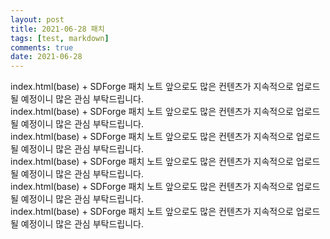 ```yaml
---
layout: post
title: 2021-06-28 패치
tags: [test, markdown]
comments: true
date: 2021-06-28
---
```


index.html(base) + SDForge 패치 노트 앞으로도 많은 컨텐츠가 지속적으로 업로드될 예정이니 많은 관심 부탁드립니다.  
index.html(base) + SDForge 패치 노트 앞으로도 많은 컨텐츠가 지속적으로 업로드될 예정이니 많은 관심 부탁드립니다.  
index.html(base) + SDForge 패치 노트 앞으로도 많은 컨텐츠가 지속적으로 업로드될 예정이니 많은 관심 부탁드립니다.  
index.html(base) + SDForge 패치 노트 앞으로도 많은 컨텐츠가 지속적으로 업로드될 예정이니 많은 관심 부탁드립니다.  
index.html(base) + SDForge 패치 노트 앞으로도 많은 컨텐츠가 지속적으로 업로드될 예정이니 많은 관심 부탁드립니다.  
index.html(base) + SDForge 패치 노트 앞으로도 많은 컨텐츠가 지속적으로 업로드될 예정이니 많은 관심 부탁드립니다.  
